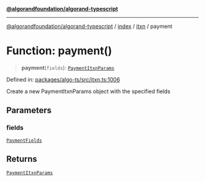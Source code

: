 [**@algorandfoundation/algorand-typescript**](../../../../README.md)

***

[@algorandfoundation/algorand-typescript](../../../../README.md) / [index](../../../README.md) / [itxn](../README.md) / payment

# Function: payment()

> **payment**(`fields`): [`PaymentItxnParams`](../classes/PaymentItxnParams.md)

Defined in: [packages/algo-ts/src/itxn.ts:1006](https://github.com/algorandfoundation/puya-ts/blob/main/packages/algo-ts/src/itxn.ts#L1006)

Create a new PaymentItxnParams object with the specified fields

## Parameters

### fields

[`PaymentFields`](../interfaces/PaymentFields.md)

## Returns

[`PaymentItxnParams`](../classes/PaymentItxnParams.md)
